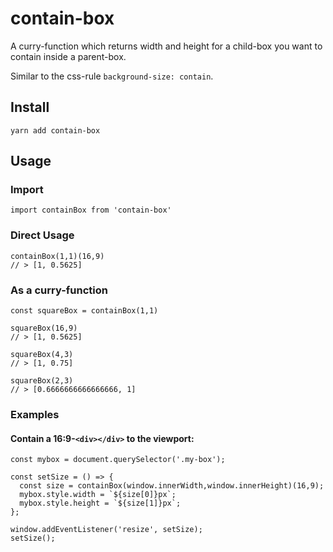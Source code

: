 # contain-box

A curry-function which returns width and height for a child-box you want to contain inside a parent-box.

Similar to the css-rule `background-size: contain`.

## Install
`yarn add contain-box`

## Usage

### Import
`import containBox from 'contain-box'`

### Direct Usage
```
containBox(1,1)(16,9)
// > [1, 0.5625]
```

### As a curry-function
```
const squareBox = containBox(1,1)

squareBox(16,9)
// > [1, 0.5625]

squareBox(4,3)
// > [1, 0.75]

squareBox(2,3)
// > [0.6666666666666666, 1]

```

### Examples

#### Contain a 16:9-`<div></div>` to the viewport:

```
const mybox = document.querySelector('.my-box');

const setSize = () => {
  const size = containBox(window.innerWidth,window.innerHeight)(16,9);
  mybox.style.width = `${size[0]}px`;
  mybox.style.height = `${size[1]}px`;
};

window.addEventListener('resize', setSize);
setSize();

```

